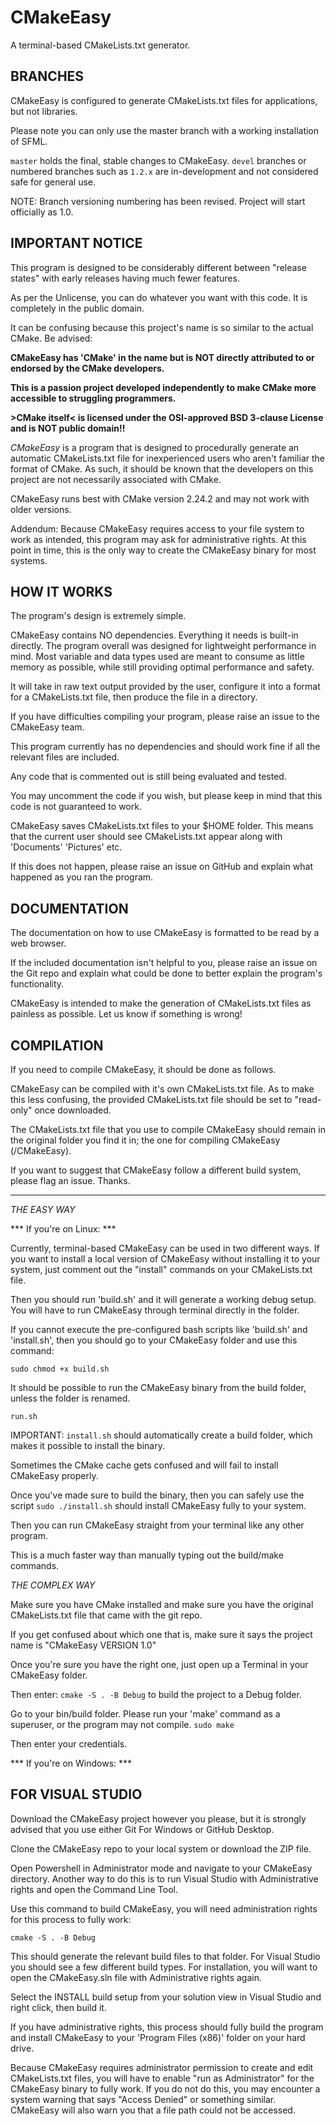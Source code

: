 # CMakeEasy
A terminal-based CMakeLists.txt generator.

BRANCHES
----------------

CMakeEasy is configured to generate CMakeLists.txt files for applications, but not libraries.

Please note you can only use the master branch with a working installation of SFML.

`master` holds the final, stable changes to CMakeEasy.
`devel` branches or numbered branches such as `1.2.x` are in-development and not considered safe for general use. 

NOTE: Branch versioning numbering has been revised. Project will start officially as 1.0.

IMPORTANT NOTICE
----------------

This program is designed to be considerably different between "release states" with early releases having much fewer features.

As per the Unlicense, you can do whatever you want with this code.
It is completely in the public domain.

It can be confusing because this project's name is so similar to the actual CMake. Be advised:

**CMakeEasy has 'CMake' in the name but is NOT directly attributed to or endorsed by the CMake developers.**

**This is a passion project developed independently to make CMake more accessible to struggling programmers.**

**>CMake itself< is licensed under the OSI-approved BSD 3-clause License and is NOT public domain!!**

*CMakeEasy* is a program that is designed to procedurally generate an automatic CMakeLists.txt file for inexperienced users who aren't familiar the format of CMake. As such, it should be known that the developers on this project are not necessarily associated with CMake.

CMakeEasy runs best with CMake version 2.24.2 and may not work with older versions.

Addendum: Because CMakeEasy requires access to your file system to work as intended, this program may ask for administrative rights.
At this point in time, this is the only way to create the CMakeEasy binary for most systems.

HOW IT WORKS
------------

The program's design is extremely simple.

CMakeEasy contains NO dependencies. Everything it needs is built-in directly.
The program overall was designed for lightweight performance in mind. Most variable and data types used are meant to consume as little memory as possible,
while still providing optimal performance and safety.

It will take in raw text output provided by the user, configure it into a format for a CMakeLists.txt file, then produce the file in a directory.

If you have difficulties compiling your program, please raise an issue to the CMakeEasy team.

This program currently has no dependencies and should work fine if all the relevant files are included.

Any code that is commented out is still being evaluated and tested.

You may uncomment the code if you wish, but please keep in mind that this code is not guaranteed to work.

CMakeEasy saves CMakeLists.txt files to your $HOME folder.
This means that the current user should see CMakeLists.txt appear along with
'Documents' 'Pictures' etc.

If this does not happen, please raise an issue on GitHub and explain what happened as you ran the program.

DOCUMENTATION
-----------

The documentation on how to use CMakeEasy is formatted to be read by a web browser.

If the included documentation isn't helpful to you, please raise an issue on the Git repo
and explain what could be done to better explain the program's functionality.

CMakeEasy is intended to make the generation of CMakeLists.txt files as painless as possible.
Let us know if something is wrong!

COMPILATION
-----------

If you need to compile CMakeEasy, it should be done as follows.

CMakeEasy can be compiled with it's own CMakeLists.txt file. As to make this less confusing, the provided CMakeLists.txt file should be set to "read-only" once downloaded.

The CMakeLists.txt file that you use to compile CMakeEasy should remain in the original folder you find it in; the one for compiling CMakeEasy (/CMakeEasy).

If you want to suggest that CMakeEasy follow a different build system, please flag an issue. Thanks.

---

*THE EASY WAY*

*** If you're on Linux: ***

Currently, terminal-based CMakeEasy can be used in two different ways.
If you want to install a local version of CMakeEasy without installing it to your system, just comment out the "install" commands on your CMakeLists.txt file.

Then you should run 'build.sh' and it will generate a working debug setup.
You will have to run CMakeEasy through terminal directly in the folder.

If you cannot execute the pre-configured bash scripts like 'build.sh' and 'install.sh', then you should go to your CMakeEasy folder and use this command:

`sudo chmod +x build.sh`

It should be possible to run the CMakeEasy binary from the build folder, unless the folder is renamed.

`run.sh`

IMPORTANT:
`install.sh` should automatically create a build folder, which makes it possible to install the binary.

Sometimes the CMake cache gets confused and will fail to install CMakeEasy properly.

Once you've made sure to build the binary, 
then you can safely use the script
`sudo ./install.sh`
should install CMakeEasy fully to your system.

Then you can run CMakeEasy straight from your terminal like any other program.

This is a much faster way than manually typing out the build/make commands.

*THE COMPLEX WAY*

Make sure you have CMake installed and make sure you have the original CMakeLists.txt file that came with the git repo.

If you get confused about which one that is, make sure it says the project name is "CMakeEasy VERSION 1.0"

Once you're sure you have the right one, just open up a Terminal in your CMakeEasy folder.

Then enter:
`cmake -S . -B Debug` to build the project to a Debug folder.

Go to your bin/build folder. Please run your 'make' command as a superuser, or the program may not compile.
`sudo make`

Then enter your credentials.

*** If you're on Windows: ***

FOR VISUAL STUDIO
-----------

Download the CMakeEasy project however you please, but it is strongly
advised that you use either Git For Windows or GitHub Desktop.

Clone the CMakeEasy repo to your local system or download the ZIP file.

Open Powershell in Administrator mode and navigate to your CMakeEasy directory.
Another way to do this is to run Visual Studio with Administrative rights and open the Command Line Tool.

Use this command to build CMakeEasy, you will need administration rights for this process to fully work:

`cmake -S . -B Debug`

This should generate the relevant build files to that folder.
For Visual Studio you should see a few different build types. For installation, you will want to open the CMakeEasy.sln file with Administrative rights again.

Select the INSTALL build setup from your solution view in Visual Studio and right click, then build it.

If you have administrative rights, this process should fully build the program and install CMakeEasy to your 'Program Files (x86)' folder on your hard drive.

Because CMakeEasy requires administrator permission to create and edit CMakeLists.txt files, you will have to enable "run as Administrator" for the CMakeEasy binary to fully work.
If you do not do this, you may encounter a system warning that says "Access Denied" or something similar. CMakeEasy will also warn you that a file path could not be accessed.
